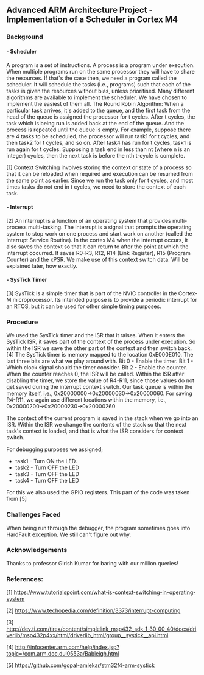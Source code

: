 ## Advanced ARM Architecture Project - Implementation of a Scheduler in Cortex M4

### Background 
#### - Scheduler
A program is a set of instructions. A process is a program under execution. When multiple programs run on the same processor they will have to share the resources. If that's the case then, we need a program called the scheduler. It will schedule the tasks (i.e., programs) such that each of the tasks is given the resources without bias, unless prioritised.
Many different algorithms are available to implement the scheduler. We have chosen to implement the easiest of them all.
The Round Robin Algorithm:
When a particular task arrives, it's added to the queue, and the first task from the head of the queue is assigned the processor for t cycles. After t cycles, the task which is being run is added back at the end of the queue. And the process is repeated until the queue is empty.
For example, suppose there are 4 tasks to be scheduled, the processor will run task1 for t cycles, and then task2 for t cycles, and so on. After task4 has run for t cycles, task1 is run again for t cycles. Supposing a task end in less than nt (where n is an integer) cycles, then the next task is before the nth t-cycle is complete.

[1] Context Switching involves storing the context or state of a process so that it can be reloaded when required and execution can be resumed from the same point as earlier. Since we run the task only for t cycles, and most times tasks do not end in t cycles, we need to store the context of each task.

#### - Interrupt
[2] An interrupt is a function of an operating system that provides multi-process multi-tasking. The interrupt is a signal that prompts the operating system to stop work on one process and start work on another (called the Interrupt Service Routine). In the cortex M4 when the interrupt occurs, it also saves the context so that it can return to after the point at which the interrupt occurred. It saves R0-R3, R12, R14 (Link Register), R15 (Program Counter) and the xPSR.
We make use of this context switch data. Will be explained later, how exactly.

#### - SysTick Timer
[3] SysTick is a simple timer that is part of the NVIC controller in the Cortex-M microprocessor. Its intended purpose is to provide a periodic interrupt for an RTOS, but it can be used for other simple timing purposes.

### Procedure
We used the SysTick timer and the ISR that it raises. When it enters the SysTick ISR, it saves part of the context of the process under execution. So within the ISR we save the other part of the context and then switch back.
[4] The SysTick timer is memory mapped to the location 0xE000E010. The last three bits are what we play around with.
Bit 0 - Enable the timer.
Bit 1 - Which clock signal should the timer consider.
Bit 2 - Enable the counter.
When the counter reaches 0, the ISR will be called.
Within the ISR after disabling the timer, we store the value of R4-R11, since those values do not get saved during the interrupt context switch.
Our task queue is within the memory itself, i.e., 0x20000000->0x20000030->0x20000060.
For saving R4-R11, we again use different locations within the memory, i.e., 0x20000200->0x20000230->0x20000260

The context of the current program is saved in the stack when we go into an ISR. Within the ISR we change the contents of the stack so that the next task's context is loaded, and that is what the ISR considers for context switch.

For debugging purposes we assigned;
- task1 - Turn ON the LED.
- task2 - Turn OFF the LED
- task3 - Turn OFF the LED
- task4 - Turn OFF the LED

For this we also used the GPIO registers. This part of the code was taken from [5]

### Challenges Faced
When being run through the debugger, the program sometimes goes into HardFault exception. We still can't figure out why.

### Acknowledgements
Thanks to professor Girish Kumar for baring with our million queries!

### References:
[1] https://www.tutorialspoint.com/what-is-context-switching-in-operating-system

[2] https://www.techopedia.com/definition/3373/interrupt-computing

[3] http://dev.ti.com/tirex/content/simplelink_msp432_sdk_1_30_00_40/docs/driverlib/msp432p4xx/html/driverlib_html/group__systick__api.html

[4] http://infocenter.arm.com/help/index.jsp?topic=/com.arm.doc.dui0553a/Babieigh.html

[5] https://github.com/gopal-amlekar/stm32f4-arm-systick
